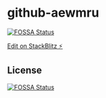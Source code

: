 # github-aewmru
[![FOSSA Status](https://app.fossa.com/api/projects/git%2Bgithub.com%2Fsaramaebee%2Fangular-tour-of-heroes.svg?type=shield)](https://app.fossa.com/projects/git%2Bgithub.com%2Fsaramaebee%2Fangular-tour-of-heroes?ref=badge_shield)


[Edit on StackBlitz ⚡️](https://stackblitz.com/edit/github-aewmru)

## License
[![FOSSA Status](https://app.fossa.com/api/projects/git%2Bgithub.com%2Fsaramaebee%2Fangular-tour-of-heroes.svg?type=large)](https://app.fossa.com/projects/git%2Bgithub.com%2Fsaramaebee%2Fangular-tour-of-heroes?ref=badge_large)